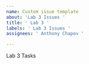 ```yaml
---
name: Custom issue template
about: 'Lab 3 Issues '
title: ' Lab 3 '
labels: ' Lab 3 Issues '
assignees: ' Anthony Chapov '

---
```


Lab 3 Tasks
